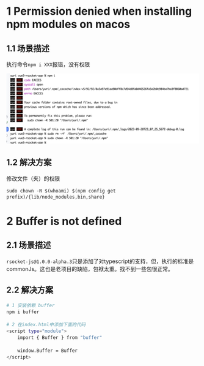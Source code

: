 # 1 Permission denied when installing npm modules on macos

## 1.1 场景描述

执行命令`npm i XXX`报错，没有权限

![](assets/2023-09-29-07-09-28-image.png)

## 1.2 解决方案

修改文件（夹）的权限

```
sudo chown -R $(whoami) $(npm config get prefix)/{lib/node_modules,bin,share}
```

# 2 Buffer is not defined

## 2.1 场景描述
`rsocket-js@1.0.0-alpha.3`只是添加了对typescript的支持，但，执行的标准是commonJs。这也是老项目的缺陷，包袱太重。找不到一些包很正常。

## 2.2 解决方案
```bash
# 1 安装依赖 buffer
npm i buffer

# 2 在index.html中添加下面的代码
<script type="module">
    import { Buffer } from "buffer"

    window.Buffer = Buffer
</script>
```
